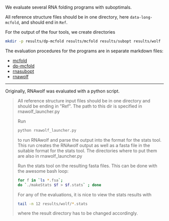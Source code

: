 We evaluate several RNA folding programs with suboptimals.

All reference structure files should be in one directory, here ``data-long-mcfold``, and should end in ``Ref``.

For the output of the four tools, we create directories
```bash
mkdir -p results/dp-mcfold results/mcfold results/subopt results/wolf
```

The evaluation procedures for the programs are in separate markdown files:

* [mcfold](http://github.com/linse/rna-toolbox/blob/master/rnawolf-benchmark/mcfold.md)
* [dp-mcfold](https://github.com/linse/rna-toolbox/blob/master/rnawolf-benchmark/mcfold-dp.md)
* [rnasubopt](https://github.com/linse/rna-toolbox/blob/master/rnawolf-benchmark/rnasubopt.md)
* [rnawolf](https://github.com/linse/rna-toolbox/blob/master/rnawolf-benchmark/rnawolf.md)

---

Originally, RNAwolf was evaluated with a python script.

> All reference structure input files should be in one directory and should be ending in "Ref". The path to this dir is specified in rnawolf_launcher.py
> 
> Run 
> ```bash
> python rnawolf_launcher.py 
> ```
> to run RNAwolf and parse the output into the format for the stats tool. This run creates the RNAwolf output as well as a fasta file in the suitable format for the stats tool. The directories where to put them are also in rnawolf_launcher.py
> 
> Run the stats tool on the resulting fasta files.
> This can be done with the awesome bash loop:
> 
> ```bash
> for f in `ls *.fsa`; 
> do `./makeStats $f > $f.stats` ; done 
> ```
> 
> For any of the evaluations, it is nice to view the stats results with 
> ```bash
> tail -n 12 results/wolf/*.stats
> ```
> where the result directory has to be changed accordingly.
